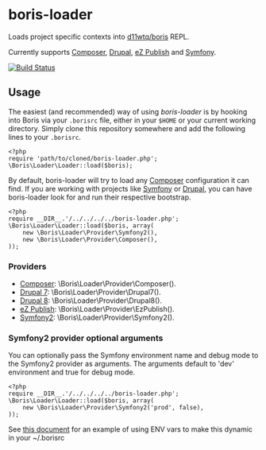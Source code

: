 # boris-loader

Loads project specific contexts into [d11wtq/boris](https://github.com/d11wtq/boris) REPL.

Currently supports [Composer](http://getcomposer.org/), [Drupal](https://drupal.org/), [eZ Publish](http://ez.no/) and [Symfony](http://symfony.com/).

[![Build Status](https://travis-ci.org/tobiassjosten/boris-loader.png?branch=master)](https://travis-ci.org/tobiassjosten/boris-loader)

## Usage

The easiest (and recommended) way of using *boris-loader* is by hooking into Boris via your `.borisrc` file, either in your `$HOME` or your current working directory. Simply clone this repository somewhere and add the following lines to your `.borisrc`.

    <?php
    require 'path/to/cloned/boris-loader.php';
    \Boris\Loader\Loader::load($boris);

By default, boris-loader will try to load any [Composer](https://getcomposer.org/) configuration it can find. If you are working with projects like [Symfony](http://symfony.com/) or [Drupal](https://drupal.org/), you can have boris-loader look for and run their respective bootstrap.

    <?php
    require __DIR__.'/../../../../boris-loader.php';
    \Boris\Loader\Loader::load($boris, array(
        new \Boris\Loader\Provider\Symfony2(),
        new \Boris\Loader\Provider\Composer(),
    ));

### Providers

- [Composer](https://getcomposer.org/): \Boris\Loader\Provider\Composer().
- [Drupal 7](https://drupal.org/): \Boris\Loader\Provider\Drupal7().
- [Drupal 8](https://drupal.org/): \Boris\Loader\Provider\Drupal8().
- [eZ Publish](http://ez.no/): \Boris\Loader\Provider\EzPublish().
- [Symfony2](http://symfony.com/): \Boris\Loader\Provider\Symfony2().


### Symfony2 provider optional arguments
You can optionally pass the Symfony environment name and debug mode to the Symfony2 provider as arguments. The arguments default to 'dev' environment and true for debug mode.

    <?php
    require __DIR__.'/../../../../boris-loader.php';
    \Boris\Loader\Loader::load($boris, array(
        new \Boris\Loader\Provider\Symfony2('prod', false),
    ));
    
See [this document](symfony2_env_vars.md) for an example of using ENV vars to make this dynamic in your ~/.borisrc
